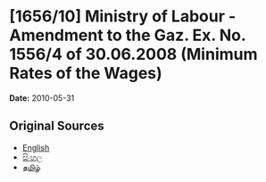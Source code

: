 # [1656/10] Ministry of Labour - Amendment to the Gaz. Ex. No. 1556/4 of 30.06.2008 (Minimum Rates of the Wages)

**Date:** 2010-05-31

## Original Sources

- [English](https://documents.gov.lk/view/extra-gazettes/2010/5/1656-10_E.pdf)
- [සිංහල](https://documents.gov.lk/view/extra-gazettes/2010/5/1656-10_S.pdf)
- [தமிழ்](https://documents.gov.lk/view/extra-gazettes/2010/5/1656-10_T.pdf)
